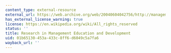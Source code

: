 ```yaml
---
content_type: external-resource
external_url: https://web.archive.org/web/20040604042756/http://management-education.net/
has_external_license_warning: true
license: https://en.wikipedia.org/wiki/All_rights_reserved
status: ''
title: Research in Management Education and Development
uid: 01b65130-453a-433c-8ff6-d6049c5a7fa6
wayback_url: ''
---
```

